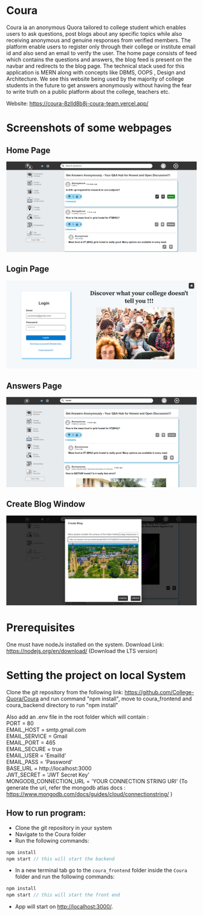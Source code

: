 # Coura

Coura ia an anonymous Quora tailored to college student which enables users to ask questions, post blogs about any specific topics while also receiving anonymous and genuine responses from verified members. The platform enable users to register only through their college or institute email id and also send an email to verify the user. The home page consists of feed which contains the questions and answers, the blog feed is present on the navbar and redirects to the blog page. The technical stack used for this application is MERN along with concepts like DBMS, OOPS , Design and Architecture. We see this website being used by the majority of college students in the future to get answers anonymously without having the fear to write truth on a public platform about the college, teachers etc.

Website: https://coura-8zlld8b8j-coura-team.vercel.app/

# Screenshots of some webpages
## Home Page
![alt text](https://github.com/College-Quora/Coura/blob/main/snippets/Screenshot%202023-03-25%20015107.png)

## Login Page
![alt text](https://github.com/College-Quora/Coura/blob/main/snippets/screencapture-coura-8zlld8b8j-coura-team-vercel-app-login-2023-03-25-01_37_25.png)

## Answers Page
![alt text](https://github.com/College-Quora/Coura/blob/main/snippets/Screenshot%202023-03-25%20022754.png)

## Create Blog Window
![alt text](https://github.com/College-Quora/Coura/blob/main/snippets/Screenshot%202023-03-25%20021130.png)

# Prerequisites
One must have nodeJs installed on the system. Download Link: https://nodejs.org/en/download/ (Download the LTS version)

# Setting the project on local System
Clone the git repository from the following link: https://github.com/College-Quora/Coura and run command "npm install", move to coura_frontend and coura_backend directory to run "npm install"

Also add an .env file in the root folder which will contain : <br/>
PORT = 80  <br/> 
EMAIL_HOST = smtp.gmail.com <br/>
EMAIL_SERVICE = Gmail <br/>
EMAIL_PORT = 465 <br/>
EMAIL_SECURE = true <br/>
EMAIL_USER = 'EmailId'  <br/>
EMAIL_PASS = 'Password' <br/>
BASE_URL = http://localhost:3000 <br/>
JWT_SECRET = 'JWT Secret Key' <br/>
MONGODB_CONNECTION_URL = 'YOUR CONNECTION STRING URI'  (To generate the uri, refer the mongodb atlas docs : https://www.mongodb.com/docs/guides/cloud/connectionstring/ ) 

## How to run program:

- Clone the git repository in your system
- Navigate to the Coura folder
- Run the following commands:

```groovy
npm install
npm start // this will start the backend
```

- In a new terminal tab go to the `coura_frontend` folder inside the `Coura` folder and run the following commands:

```groovy
npm install 
npm start // this will start the front end
```

- App will start on [http://localhost:3000/](http://localhost:3000/).
